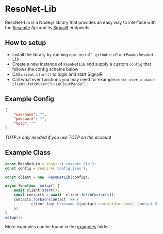# ResoNet-Lib
ResoNet-Lib is a Node.js library that provides an easy way to interface with the [Resonite](https://resonite.com) Api and its [SignalR](https://dotnet.microsoft.com/en-us/apps/aspnet/signalr) endpoints.

## How to setup
- Install the library by running ``npm install github:LeCloutPanda/ResoNet-Lib``
- Create a new instance of ``ResoNetLib`` and supply a custom ``config`` that follows the config scheme below
- Call ``client.start()`` to login and start SignalR
- Call what ever functions you may need for example ``const user = await client.fetchUser("U-LeCloutPanda");``

## Example Config
```json
{
	"username": "",
	"password": "",
	"totp": "" 
}
```
*TOTP  is only needed if you use TOTP on the account*

## Example Class
```js
const ResoNetLib = require('resonet-lib');
const config = require('config.json');

const client = new  ResoNetLib(config);

async function  setup() {
	await client.start();
	const contacts = await  client.fetchContacts();
	contacts.forEach(contact  => {
    		client.log(`Username ${contact.contactUsername}, Contact Status ${contact.contactStatus}, Is Accepted: ${contact.isAccepted}`);
	})
}
setup();
```
More examples can be found in the [examples](https://github.com/LeCloutPanda/ResoNet-Lib/tree/main/examples) folder.